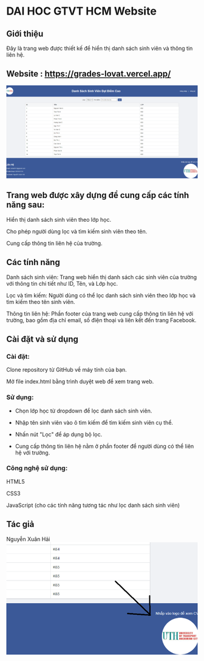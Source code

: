 # DAI HOC GTVT HCM Website

## Giới thiệu

Đây là trang web được thiết kế để hiển thị danh sách sinh viên và thông tin liên hệ.

## Website : https://grades-lovat.vercel.app/

<img src="./imgs/giaodien.png" />

## Trang web được xây dựng để cung cấp các tính năng sau:

Hiển thị danh sách sinh viên theo lớp học.

Cho phép người dùng lọc và tìm kiếm sinh viên theo tên.

Cung cấp thông tin liên hệ của trường.

## Các tính năng

Danh sách sinh viên: Trang web hiển thị danh sách các sinh viên của trường với thông tin chi tiết như ID, Tên, và Lớp học.

Lọc và tìm kiếm: Người dùng có thể lọc danh sách sinh viên theo lớp học và tìm kiếm theo tên sinh viên.

Thông tin liên hệ: Phần footer của trang web cung cấp thông tin liên hệ với trường, bao gồm địa chỉ email, số điện thoại và liên kết đến trang Facebook.

## Cài đặt và sử dụng

### Cài đặt:

Clone repository từ GitHub về máy tính của bạn.

Mở file index.html bằng trình duyệt web để xem trang web.

### Sử dụng:

- Chọn lớp học từ dropdown để lọc danh sách sinh viên.

- Nhập tên sinh viên vào ô tìm kiếm để tìm kiếm sinh viên cụ thể.

- Nhấn nút "Lọc" để áp dụng bộ lọc.

- Cung cấp thông tin liên hệ nằm ở phần footer để người dùng có thể liên hệ với trường.

### Công nghệ sử dụng:

HTML5

CSS3

JavaScript (cho các tính năng tương tác như lọc danh sách sinh viên)

## Tác giả
Nguyễn Xuân Hải
<img src="./imgs/GetCV.png" />
